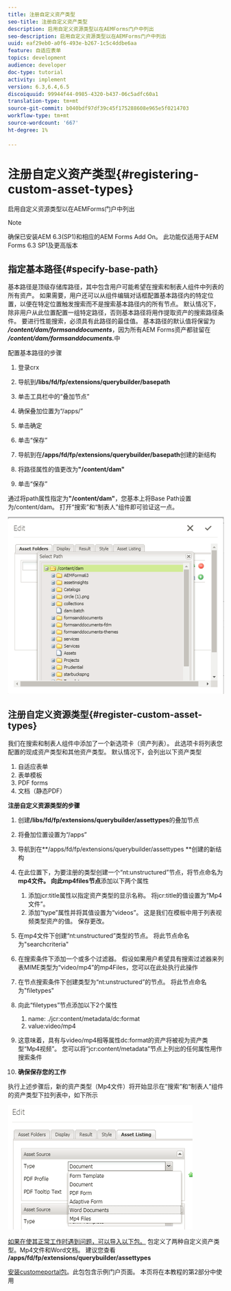 ```yaml
---
title: 注册自定义资产类型
seo-title: 注册自定义资产类型
description: 启用自定义资源类型以在AEMForms门户中列出
seo-description: 启用自定义资源类型以在AEMForms门户中列出
uuid: eaf29eb0-a0f6-493e-b267-1c5c4ddbe6aa
feature: 自适应表单
topics: development
audience: developer
doc-type: tutorial
activity: implement
version: 6.3,6.4,6.5
discoiquuid: 99944f44-0985-4320-b437-06c5adfc60a1
translation-type: tm+mt
source-git-commit: b040bdf97df39c45f175288608e965e5f0214703
workflow-type: tm+mt
source-wordcount: '667'
ht-degree: 1%

---
```



# 注册自定义资产类型{#registering-custom-asset-types}

启用自定义资源类型以在AEMForms门户中列出

>[!NOTE]
>
>确保已安装AEM 6.3(SP1)和相应的AEM Forms Add On。 此功能仅适用于AEM Forms 6.3 SP1及更高版本

## 指定基本路径{#specify-base-path}

基本路径是顶级存储库路径，其中包含用户可能希望在搜索和制表人组件中列表的所有资产。 如果需要，用户还可以从组件编辑对话框配置基本路径内的特定位置，以便在特定位置触发搜索而不是搜索基本路径内的所有节点。 默认情况下，除非用户从此位置配置一组特定路径，否则基本路径将用作提取资产的搜索路径条件。 要进行性能搜索，必须具有此路径的最佳值。 基本路径的默认值将保留为&#x200B;**_/content/dam/formsanddocuments_**，因为所有AEM Forms资产都驻留在&#x200B;**_/content/dam/formsanddocuments._**&#x200B;中

配置基本路径的步骤

1. 登录crx
1. 导航到&#x200B;**/libs/fd/fp/extensions/querybuilder/basepath**

1. 单击工具栏中的“叠加节点”
1. 确保叠加位置为“/apps/”
1. 单击确定
1. 单击“保存”
1. 导航到在&#x200B;**/apps/fd/fp/extensions/querybuilder/basepath**&#x200B;创建的新结构

1. 将路径属性的值更改为&#x200B;**&quot;/content/dam&quot;**
1. 单击“保存”

通过将path属性指定为&#x200B;**&quot;/content/dam&quot;**，您基本上将Base Path设置为/content/dam。 打开“搜索”和“制表人”组件即可验证这一点。

![basepath](assets/basepath.png)

## 注册自定义资源类型{#register-custom-asset-types}

我们在搜索和制表人组件中添加了一个新选项卡（资产列表）。 此选项卡将列表您配置的现成资产类型和其他资产类型。 默认情况下，会列出以下资产类型

1. 自适应表单
1. 表单模板
1. PDF forms
1. 文档（静态PDF）

**注册自定义资源类型的步骤**

1. 创建&#x200B;**/libs/fd/fp/extensions/querybuilder/assettypes**&#x200B;的叠加节点

1. 将叠加位置设置为“/apps”
1. 导航到在**/apps/fd/fp/extensions/querybuilder/assettypes **创建的新结构

1. 在此位置下，为要注册的类型创建一个“nt:unstructured”节点，将节点命名为&#x200B;**mp4文件。 向此mp4files节点**&#x200B;添加以下两个属性

   1. 添加jcr:title属性以指定资产类型的显示名称。 将jcr:title的值设置为“Mp4文件”。
   1. 添加“type”属性并将其值设置为“videos”。 这是我们在模板中用于列表视频类型资产的值。 保存更改。

1. 在mp4文件下创建“nt:unstructured”类型的节点。 将此节点命名为&quot;searchcriteria&quot;
1. 在搜索条件下添加一个或多个过滤器。 假设如果用户希望具有搜索过滤器来列表MIME类型为“video/mp4”的mp4Files，您可以在此处执行此操作
1. 在节点搜索条件下创建类型为“nt:unstructured”的节点。 将此节点命名为&quot;filetypes&quot;
1. 向此“filetypes”节点添加以下2个属性

   1. name: ./jcr:content/metadata/dc:format
   1. value:video/mp4

1. 这意味着，具有与video/mp4相等属性dc:format的资产将被视为资产类型“Mp4视频”。 您可以将“jcr:content/metadata”节点上列出的任何属性用作搜索条件

1. **确保保存您的工作**

执行上述步骤后，新的资产类型（Mp4文件）将开始显示在“搜索”和“制表人”组件的资产类型下拉列表中，如下所示

![mp4文件](assets/mp4files.png)

[如果在使其正常工作时遇到问题，可以导入以下包。](assets/assettypeskt1.zip) 包定义了两种自定义资产类型。Mp4文件和Word文档。 建议您查看&#x200B;**/apps/fd/fp/extensions/querybuilder/assettypes**

[安装customeportal包](assets/customportalpage.zip)。此包包含示例门户页面。 本页将在本教程的第2部分中使用

